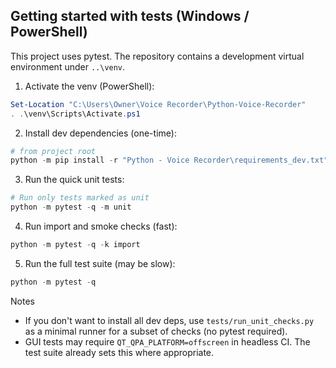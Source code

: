 Getting started with tests (Windows / PowerShell)
-----------------------------------------------

This project uses pytest. The repository contains a development virtual environment under `..\venv`.

1) Activate the venv (PowerShell):

```powershell
Set-Location "C:\Users\Owner\Voice Recorder\Python-Voice-Recorder"
. .\venv\Scripts\Activate.ps1
```

2) Install dev dependencies (one-time):

```powershell
# from project root
python -m pip install -r "Python - Voice Recorder\requirements_dev.txt"
```

3) Run the quick unit tests:

```powershell
# Run only tests marked as unit
python -m pytest -q -m unit
```

4) Run import and smoke checks (fast):

```powershell
python -m pytest -q -k import
```

5) Run the full test suite (may be slow):

```powershell
python -m pytest -q
```

Notes
- If you don't want to install all dev deps, use `tests/run_unit_checks.py` as a minimal runner for a subset of checks (no pytest required).
- GUI tests may require `QT_QPA_PLATFORM=offscreen` in headless CI. The test suite already sets this where appropriate.